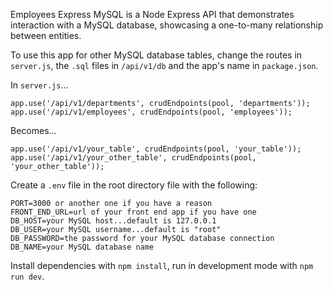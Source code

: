Employees Express MySQL is a Node Express API that demonstrates interaction with
a MySQL database, showcasing a one-to-many relationship between entities.

To use this app for other MySQL database tables, change the routes in
`server.js`, the `.sql` files in `/api/v1/db` and the app's name in
`package.json`.

In `server.js`...

```
app.use('/api/v1/departments', crudEndpoints(pool, 'departments'));
app.use('/api/v1/employees', crudEndpoints(pool, 'employees'));
```

Becomes...

```
app.use('/api/v1/your_table', crudEndpoints(pool, 'your_table'));
app.use('/api/v1/your_other_table', crudEndpoints(pool, 'your_other_table'));
```

Create a `.env` file in the root directory file with the following:

```
PORT=3000 or another one if you have a reason
FRONT_END_URL=url of your front end app if you have one
DB_HOST=your MySQL host...default is 127.0.0.1
DB_USER=your MySQL username...default is "root"
DB_PASSWORD=the password for your MySQL database connection
DB_NAME=your MySQL database name
```

Install dependencies with `npm install`, run in development mode with
`npm run dev`.
